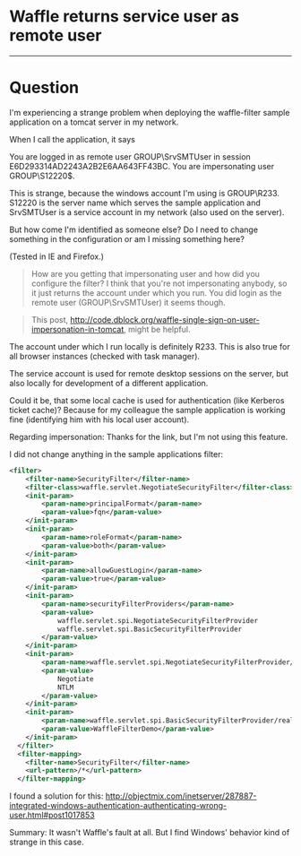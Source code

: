 # Waffle returns service user as remote user
----

# Question
I'm experiencing a strange problem when deploying the waffle-filter sample application on a tomcat server in my network.

When I call the application, it says

You are logged in as remote user GROUP\SrvSMTUser in session E6D293314AD2243A2B2E6AA643FF43BC.
You are impersonating user GROUP\S12220$.

This is strange, because the windows account I'm using is GROUP\R233. S12220 is the server name which serves the sample application and SrvSMTUser is a service account in my network (also used on the server).

But how come I'm identified as someone else? Do I need to change something in the configuration or am I missing something here?

(Tested in IE and Firefox.)

> How are you getting that impersonating user and how did you configure the filter? I think that you're not impersonating anybody, so it just returns the account under which you run. You did login as the remote user (GROUP\SrvSMTUser) it seems though.

> This post, http://code.dblock.org/waffle-single-sign-on-user-impersonation-in-tomcat, might be helpful.

The account under which I run locally is definitely R233. This is also true for all browser instances (checked with task manager).

The service account is used for remote desktop sessions on the server, but also locally for development of a different application.

Could it be, that some local cache is used for authentication (like Kerberos ticket cache)? Because for my colleague the sample application is working fine (identifying him with his local user account).

Regarding impersonation: Thanks for the link, but I'm not using this feature.

I did not change anything in the sample applications filter:

```xml
<filter>
    <filter-name>SecurityFilter</filter-name>
    <filter-class>waffle.servlet.NegotiateSecurityFilter</filter-class>   
    <init-param>
    	<param-name>principalFormat</param-name>
    	<param-value>fqn</param-value>
    </init-param>
    <init-param>
    	<param-name>roleFormat</param-name>
    	<param-value>both</param-value>
    </init-param>
    <init-param>
    	<param-name>allowGuestLogin</param-name>
    	<param-value>true</param-value>
    </init-param>
    <init-param>
    	<param-name>securityFilterProviders</param-name>
    	<param-value>
    		waffle.servlet.spi.NegotiateSecurityFilterProvider
    		waffle.servlet.spi.BasicSecurityFilterProvider
    	</param-value>
    </init-param>
    <init-param>
    	<param-name>waffle.servlet.spi.NegotiateSecurityFilterProvider/protocols</param-name>
    	<param-value>
    		Negotiate
    		NTLM
    	</param-value>
    </init-param>
    <init-param>
    	<param-name>waffle.servlet.spi.BasicSecurityFilterProvider/realm</param-name>
    	<param-value>WaffleFilterDemo</param-value>
    </init-param>
  </filter>
  <filter-mapping>
    <filter-name>SecurityFilter</filter-name>
    <url-pattern>/*</url-pattern>
  </filter-mapping>
```

I found a solution for this: http://objectmix.com/inetserver/287887-integrated-windows-authentication-authenticating-wrong-user.html#post1017853

Summary: It wasn't Waffle's fault at all. But I find Windows' behavior kind of strange in this case.